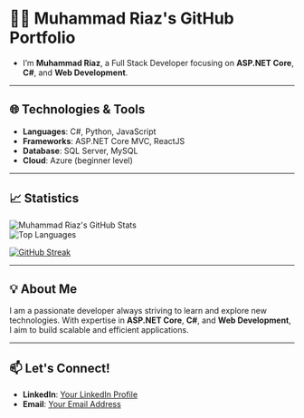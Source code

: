 # 👨‍💻 Muhammad Riaz's GitHub Portfolio

- I’m **Muhammad Riaz**, a Full Stack Developer focusing on **ASP.NET Core**, **C#**, and **Web Development**.

---

## 🌐 Technologies & Tools
- **Languages**: C#, Python, JavaScript  
- **Frameworks**: ASP.NET Core MVC, ReactJS  
- **Database**: SQL Server, MySQL  
- **Cloud**: Azure (beginner level)

---

## 📈 Statistics

![Muhammad Riaz's GitHub Stats](https://github-readme-stats.vercel.app/api?username=gitmxr&show_icons=true&theme=tokyonight&bg_color=00000000)  
![Top Languages](https://github-readme-stats.vercel.app/api/top-langs/?username=gitmxr&layout=compact&theme=tokyonight&bg_color=00000000)

[![GitHub Streak](https://streak-stats.demolab.com?user=yourGitHubUsername&theme=tokyonight&background=00000000)](https://git.io/streak-stats)

<!-- # WakaTime Stats -->
<!-- ![WakaTime stats](https://github-readme-stats.vercel.app/api/wakatime?username=gitmxr) -->

<!-- # GitHub Activity Graph -->
<!-- [![Muhammad Riaz's GitHub activity graph](https://github-readme-activity-graph.vercel.app/graph?username=gitmxr&theme=react-dark)](https://github.com/ashutosh00710/github-readme-activity-graph) -->

---

## 💡 About Me
I am a passionate developer always striving to learn and explore new technologies. With expertise in **ASP.NET Core**, **C#**, and **Web Development**, I aim to build scalable and efficient applications.

---

## 📫 Let's Connect!
- **LinkedIn**: [Your LinkedIn Profile](#)
- **Email**: [Your Email Address](mailto:youremail@example.com)
